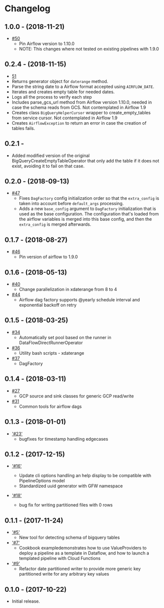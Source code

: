 Changelog
=========

1.0.0 - (2018-11-21)
--------------------

* [#50](https://github.com/GlobalFishingWatch/pipe-tools/pull/50)
  * Pin Airflow version to 1.10.0
  * NOTE: This changes where not tested on existing pipelines with 1.9.0

0.2.4 - (2018-11-15)
--------------------

* [51](https://github.com/GlobalFishingWatch/pipe-tools/pull/51)
* Returns generator object for `daterange` method.
* Parse the string date to a Airflow format accepted using `AIRFLOW_DATE`.
* Iterates and creates empty table for needed dates.
* Logs all the process to verify each step
* Includes parse_gcs_url method from Airflow version 1.10.0, needed in case the schema reads from GCS. Not contemplated in Airflow 1.9
* Creates class `BigQueryHelperCursor` wrapper to create_empty_tables from service cursor. Not contemplated in Airflow 1.9
* Creates `AirflowException` to return an error in case the creation of tables fails.

0.2.1 - 
--------------------

* [ ](https://github.com/GlobalFishingWatch/pipe-tools/pull/) Added modified version of the original BigQueryCreateEmptyTableOperator that only add the table if it does not exist, avoiding it to fail on that case. 

0.2.0 - (2018-09-13)
--------------------

* [#47](https://github.com/GlobalFishingWatch/pipe-tools/pull/47)
  * Fixes `DagFactory` config initialization order so that the `extra_config` is taken into account before `default_args` processing.
  * Adds a new `base_config` argument to `DagFactory` initialization that is used as the base configuration. The configuration that's loaded from the airflow variables is merged into this base config, and then the `extra_config` is merged afterwards.

0.1.7 - (2018-08-27)
--------------------

* [#46](https://github.com/GlobalFishingWatch/pipe-tools/pull/46)
  * Pin version of airflow to 1.9.0

0.1.6 - (2018-05-13)
--------------------

* [#40](https://github.com/GlobalFishingWatch/pipe-tools/pull/40)
  * Change parallelization in xdaterange from 8 to 4
* [#44](https://github.com/GlobalFishingWatch/pipe-tools/pull/44)
  * Airflow dag factory supports @yearly schedule interval and exponential backoff on retry

0.1.5 - (2018-03-25)
--------------------

* [#34](https://github.com/GlobalFishingWatch/pipe-tools/pull/34)
  * Automatically set pool based on the runner in DataFlowDirectRunnerOperator
* [#36](https://github.com/GlobalFishingWatch/pipe-tools/pull/36)
  * Utility bash scripts - xdaterange
* [#37](https://github.com/GlobalFishingWatch/pipe-tools/pull/37)
  * DagFactory

0.1.4 - (2018-03-11)
--------------------

* [#27](https://github.com/GlobalFishingWatch/pipe-tools/pull/27)
  * GCP source and sink classes for generic GCP read/write
* [#31](https://github.com/GlobalFishingWatch/pipe-tools/pull/31)
  * Common tools for airflow dags

0.1.3 - (2018-01-01)
--------------------

* ['#23'](https://github.com/GlobalFishingWatch/pipe-tools/pull/23)
  * bugfixes for timestamp handling edgecases

0.1.2 - (2017-12-15)
--------------------

* ['#16'](https://github.com/GlobalFishingWatch/pipe-tools/pull/16)
  * Update cli options handling an help display to be compatible with PipelineOptions model
  * Standardized uuid generator with GFW namespace

* ['#18'](https://github.com/GlobalFishingWatch/pipe-tools/pull/18)
  * bug fix for writing partitioned files with 0 rows

0.1.1 - (2017-11-24)
--------------------

* ['#5'](https://github.com/GlobalFishingWatch/pipe-tools/pull/5)
  * New tool for detecting schema of bigquery tables
* ['#7'](https://github.com/GlobalFishingWatch/pipe-tools/pull/7)
  * Cookbook exampledemonstrates how to use ValueProviders to deploy a pipeline as a template in Dataflow, and how to launch a templated pipeline with Cloud Functions
* ['#9'](https://github.com/GlobalFishingWatch/pipe-tools/pull/9)
  * Refactor date partitioned writer to provide more generic key partitioned write for any arbitrary key values


0.1.0 - (2017-10-22)
--------------------

* Initial release.

